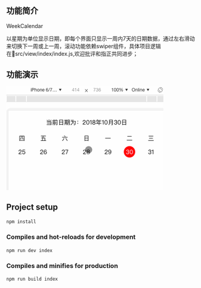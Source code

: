 
## 功能简介

WeekCalendar


以星期为单位显示日期，即每个界面只显示一周内7天的日期数据，通过左右滑动来切换下一周或上一周，滚动功能依赖swiper组件，具体项目逻辑在src/view/index/index.js,欢迎批评和指正共同进步；


## 功能演示

<img src="src/images/demo.gif" />


## Project setup
```
npm install
```

### Compiles and hot-reloads for development
```
npm run dev index
```

### Compiles and minifies for production
```
npm run build index
```




